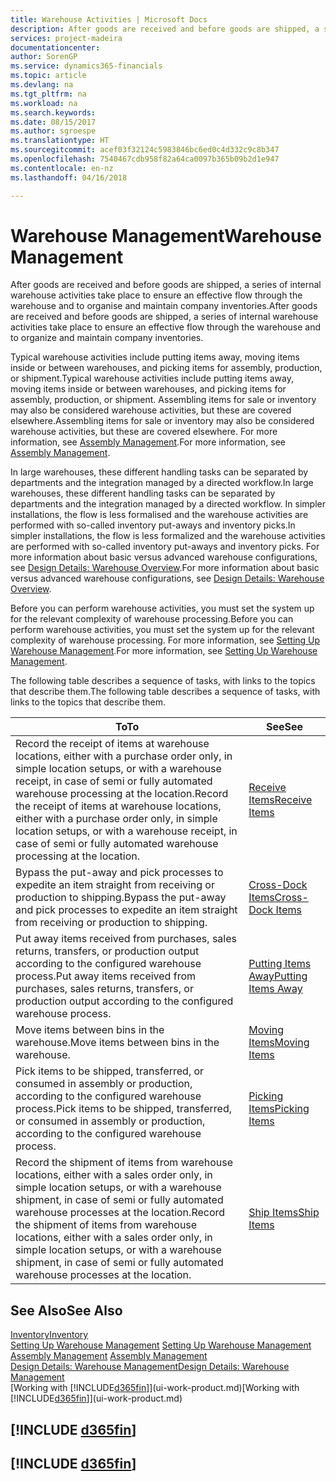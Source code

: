 ```yaml
---
title: Warehouse Activities | Microsoft Docs
description: After goods are received and before goods are shipped, a series of internal warehouse activities take place to ensure an effective flow through the warehouse and to organise and maintain company inventories.
services: project-madeira
documentationcenter: 
author: SorenGP
ms.service: dynamics365-financials
ms.topic: article
ms.devlang: na
ms.tgt_pltfrm: na
ms.workload: na
ms.search.keywords: 
ms.date: 08/15/2017
ms.author: sgroespe
ms.translationtype: HT
ms.sourcegitcommit: acef03f32124c5983846bc6ed0c4d332c9c8b347
ms.openlocfilehash: 7540467cdb958f82a64ca0097b365b09b2d1e947
ms.contentlocale: en-nz
ms.lasthandoff: 04/16/2018

---
```

# <a name="warehouse-management"></a><span data-ttu-id="241b8-103">Warehouse Management</span><span class="sxs-lookup"><span data-stu-id="241b8-103">Warehouse Management</span></span>
<span data-ttu-id="241b8-104">After goods are received and before goods are shipped, a series of internal warehouse activities take place to ensure an effective flow through the warehouse and to organise and maintain company inventories.</span><span class="sxs-lookup"><span data-stu-id="241b8-104">After goods are received and before goods are shipped, a series of internal warehouse activities take place to ensure an effective flow through the warehouse and to organize and maintain company inventories.</span></span>

<span data-ttu-id="241b8-105">Typical warehouse activities include putting items away, moving items inside or between warehouses, and picking items for assembly, production, or shipment.</span><span class="sxs-lookup"><span data-stu-id="241b8-105">Typical warehouse activities include putting items away, moving items inside or between warehouses, and picking items for assembly, production, or shipment.</span></span> <span data-ttu-id="241b8-106">Assembling items for sale or inventory may also be considered warehouse activities, but these are covered elsewhere.</span><span class="sxs-lookup"><span data-stu-id="241b8-106">Assembling items for sale or inventory may also be considered warehouse activities, but these are covered elsewhere.</span></span> <span data-ttu-id="241b8-107">For more information, see [Assembly Management](assembly-assemble-items.md).</span><span class="sxs-lookup"><span data-stu-id="241b8-107">For more information, see [Assembly Management](assembly-assemble-items.md).</span></span>  

<span data-ttu-id="241b8-108">In large warehouses, these different handling tasks can be separated by departments and the integration managed by a directed workflow.</span><span class="sxs-lookup"><span data-stu-id="241b8-108">In large warehouses, these different handling tasks can be separated by departments and the integration managed by a directed workflow.</span></span> <span data-ttu-id="241b8-109">In simpler installations, the flow is less formalised and the warehouse activities are performed with so-called inventory put-aways and inventory picks.</span><span class="sxs-lookup"><span data-stu-id="241b8-109">In simpler installations, the flow is less formalized and the warehouse activities are performed with so-called inventory put-aways and inventory picks.</span></span> <span data-ttu-id="241b8-110">For more information about basic versus advanced warehouse configurations, see [Design Details: Warehouse Overview](design-details-warehouse-overview.md).</span><span class="sxs-lookup"><span data-stu-id="241b8-110">For more information about basic versus advanced warehouse configurations, see [Design Details: Warehouse Overview](design-details-warehouse-overview.md).</span></span>

<span data-ttu-id="241b8-111">Before you can perform warehouse activities, you must set the system up for the relevant complexity of warehouse processing.</span><span class="sxs-lookup"><span data-stu-id="241b8-111">Before you can perform warehouse activities, you must set the system up for the relevant complexity of warehouse processing.</span></span> <span data-ttu-id="241b8-112">For more information, see [Setting Up Warehouse Management](warehouse-setup-warehouse.md).</span><span class="sxs-lookup"><span data-stu-id="241b8-112">For more information, see [Setting Up Warehouse Management](warehouse-setup-warehouse.md).</span></span>

 <span data-ttu-id="241b8-113">The following table describes a sequence of tasks, with links to the topics that describe them.</span><span class="sxs-lookup"><span data-stu-id="241b8-113">The following table describes a sequence of tasks, with links to the topics that describe them.</span></span>   

|<span data-ttu-id="241b8-114">**To**</span><span class="sxs-lookup"><span data-stu-id="241b8-114">**To**</span></span>|<span data-ttu-id="241b8-115">**See**</span><span class="sxs-lookup"><span data-stu-id="241b8-115">**See**</span></span>|  
|------------|-------------|  
|<span data-ttu-id="241b8-116">Record the receipt of items at warehouse locations, either with a purchase order only, in simple location setups, or with a warehouse receipt, in case of semi or fully automated warehouse processing at the location.</span><span class="sxs-lookup"><span data-stu-id="241b8-116">Record the receipt of items at warehouse locations, either with a purchase order only, in simple location setups, or with a warehouse receipt, in case of semi or fully automated warehouse processing at the location.</span></span>|[<span data-ttu-id="241b8-117">Receive Items</span><span class="sxs-lookup"><span data-stu-id="241b8-117">Receive Items</span></span>](warehouse-how-receive-items.md)|
|<span data-ttu-id="241b8-118">Bypass the put-away and pick processes to expedite an item straight from receiving or production to shipping.</span><span class="sxs-lookup"><span data-stu-id="241b8-118">Bypass the put-away and pick processes to expedite an item straight from receiving or production to shipping.</span></span>|[<span data-ttu-id="241b8-119">Cross-Dock Items</span><span class="sxs-lookup"><span data-stu-id="241b8-119">Cross-Dock Items</span></span>](warehouse-how-to-cross-dock-items.md)|    
|<span data-ttu-id="241b8-120">Put away items received from purchases, sales returns, transfers, or production output according to the configured warehouse process.</span><span class="sxs-lookup"><span data-stu-id="241b8-120">Put away items received from purchases, sales returns, transfers, or production output according to the configured warehouse process.</span></span>|[<span data-ttu-id="241b8-121">Putting Items Away</span><span class="sxs-lookup"><span data-stu-id="241b8-121">Putting Items Away</span></span>](warehouse-put-away-items.md)|
|<span data-ttu-id="241b8-122">Move items between bins in the warehouse.</span><span class="sxs-lookup"><span data-stu-id="241b8-122">Move items between bins in the warehouse.</span></span>|[<span data-ttu-id="241b8-123">Moving Items</span><span class="sxs-lookup"><span data-stu-id="241b8-123">Moving Items</span></span>](warehouse-move-items.md)|
|<span data-ttu-id="241b8-124">Pick items to be shipped, transferred, or consumed in assembly or production, according to the configured warehouse process.</span><span class="sxs-lookup"><span data-stu-id="241b8-124">Pick items to be shipped, transferred, or consumed in assembly or production, according to the configured warehouse process.</span></span>|[<span data-ttu-id="241b8-125">Picking Items</span><span class="sxs-lookup"><span data-stu-id="241b8-125">Picking Items</span></span>](warehouse-pick-items.md)|
|<span data-ttu-id="241b8-126">Record the shipment of items from warehouse locations, either with a sales order only, in simple location setups, or with a warehouse shipment, in case of semi or fully automated warehouse processes at the location.</span><span class="sxs-lookup"><span data-stu-id="241b8-126">Record the shipment of items from warehouse locations, either with a sales order only, in simple location setups, or with a warehouse shipment, in case of semi or fully automated warehouse processes at the location.</span></span>|[<span data-ttu-id="241b8-127">Ship Items</span><span class="sxs-lookup"><span data-stu-id="241b8-127">Ship Items</span></span>](warehouse-how-ship-items.md)|  

## <a name="see-also"></a><span data-ttu-id="241b8-128">See Also</span><span class="sxs-lookup"><span data-stu-id="241b8-128">See Also</span></span>  
[<span data-ttu-id="241b8-129">Inventory</span><span class="sxs-lookup"><span data-stu-id="241b8-129">Inventory</span></span>](inventory-manage-inventory.md)  
<span data-ttu-id="241b8-130">[Setting Up Warehouse Management](warehouse-setup-warehouse.md)   </span><span class="sxs-lookup"><span data-stu-id="241b8-130">[Setting Up Warehouse Management](warehouse-setup-warehouse.md)   </span></span>  
<span data-ttu-id="241b8-131">[Assembly Management](assembly-assemble-items.md)  </span><span class="sxs-lookup"><span data-stu-id="241b8-131">[Assembly Management](assembly-assemble-items.md)  </span></span>  
[<span data-ttu-id="241b8-132">Design Details: Warehouse Management</span><span class="sxs-lookup"><span data-stu-id="241b8-132">Design Details: Warehouse Management</span></span>](design-details-warehouse-management.md)  
<span data-ttu-id="241b8-133">[Working with [!INCLUDE[d365fin](includes/d365fin_md.md)]](ui-work-product.md)</span><span class="sxs-lookup"><span data-stu-id="241b8-133">[Working with [!INCLUDE[d365fin](includes/d365fin_md.md)]](ui-work-product.md)</span></span>  

## [!INCLUDE [d365fin](includes/free_trial_md.md)]  
## [!INCLUDE [d365fin](includes/training_link_md.md)]

